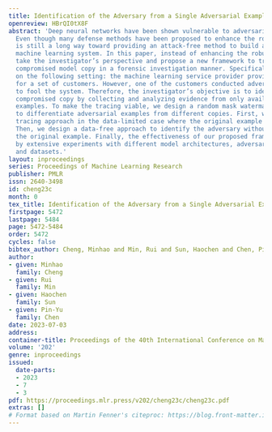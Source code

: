 ```yaml
---
title: Identification of the Adversary from a Single Adversarial Example
openreview: HBrQI0tX8F
abstract: 'Deep neural networks have been shown vulnerable to adversarial examples.
  Even though many defense methods have been proposed to enhance the robustness, it
  is still a long way toward providing an attack-free method to build a trustworthy
  machine learning system. In this paper, instead of enhancing the robustness, we
  take the investigator’s perspective and propose a new framework to trace the first
  compromised model copy in a forensic investigation manner. Specifically, we focus
  on the following setting: the machine learning service provider provides model copies
  for a set of customers. However, one of the customers conducted adversarial attacks
  to fool the system. Therefore, the investigator’s objective is to identify the first
  compromised copy by collecting and analyzing evidence from only available adversarial
  examples. To make the tracing viable, we design a random mask watermarking mechanism
  to differentiate adversarial examples from different copies. First, we propose a
  tracing approach in the data-limited case where the original example is also available.
  Then, we design a data-free approach to identify the adversary without accessing
  the original example. Finally, the effectiveness of our proposed framework is evaluated
  by extensive experiments with different model architectures, adversarial attacks,
  and datasets.'
layout: inproceedings
series: Proceedings of Machine Learning Research
publisher: PMLR
issn: 2640-3498
id: cheng23c
month: 0
tex_title: Identification of the Adversary from a Single Adversarial Example
firstpage: 5472
lastpage: 5484
page: 5472-5484
order: 5472
cycles: false
bibtex_author: Cheng, Minhao and Min, Rui and Sun, Haochen and Chen, Pin-Yu
author:
- given: Minhao
  family: Cheng
- given: Rui
  family: Min
- given: Haochen
  family: Sun
- given: Pin-Yu
  family: Chen
date: 2023-07-03
address: 
container-title: Proceedings of the 40th International Conference on Machine Learning
volume: '202'
genre: inproceedings
issued:
  date-parts:
  - 2023
  - 7
  - 3
pdf: https://proceedings.mlr.press/v202/cheng23c/cheng23c.pdf
extras: []
# Format based on Martin Fenner's citeproc: https://blog.front-matter.io/posts/citeproc-yaml-for-bibliographies/
---
```

